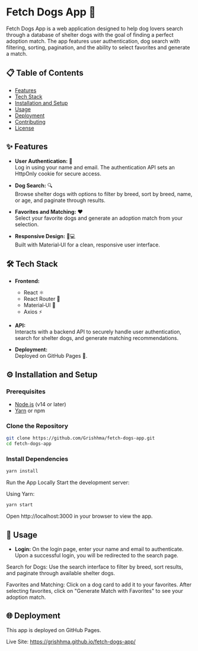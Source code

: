 # Fetch Dogs App 🐶

Fetch Dogs App is a web application designed to help dog lovers search through a database of shelter dogs with the goal of finding a perfect adoption match. The app features user authentication, dog search with filtering, sorting, pagination, and the ability to select favorites and generate a match.

## 📋 Table of Contents

- [Features](#features)
- [Tech Stack](#tech-stack)
- [Installation and Setup](#installation-and-setup)
- [Usage](#usage)
- [Deployment](#deployment)
- [Contributing](#contributing)
- [License](#license)

## ✨ Features

- **User Authentication:** 🔐  
  Log in using your name and email. The authentication API sets an HttpOnly cookie for secure access.
  
- **Dog Search:** 🔍  
  Browse shelter dogs with options to filter by breed, sort by breed, name, or age, and paginate through results.
  
- **Favorites and Matching:** ❤️  
  Select your favorite dogs and generate an adoption match from your selection.
  
- **Responsive Design:** 📱💻  
  Built with Material‑UI for a clean, responsive user interface.

## 🛠️ Tech Stack

- **Frontend:**  
  - React ⚛️
  - React Router 🔀
  - Material‑UI 🎨
  - Axios ⚡
  
- **API:**  
  Interacts with a backend API to securely handle user authentication, search for shelter dogs, and generate matching recommendations.
  
- **Deployment:**  
  Deployed on GitHub Pages 🚀.

## ⚙️ Installation and Setup

### Prerequisites

- [Node.js](https://nodejs.org/) (v14 or later)
- [Yarn](https://yarnpkg.com/) or npm

### Clone the Repository

```bash
git clone https://github.com/Grishhma/fetch-dogs-app.git
cd fetch-dogs-app
```

### Install Dependencies
```bash
yarn install
```
Run the App Locally
Start the development server:

Using Yarn:
```bash
yarn start
```
Open http://localhost:3000 in your browser to view the app.

## 🚀 Usage
- **Login:**
On the login page, enter your name and email to authenticate. Upon a successful login, you will be redirected to the search page.

Search for Dogs:
Use the search interface to filter by breed, sort results, and paginate through available shelter dogs.

Favorites and Matching:
Click on a dog card to add it to your favorites. After selecting favorites, click on "Generate Match with Favorites" to see your adoption match.

## 🌐 Deployment
This app is deployed on GitHub Pages.

Live Site:
https://grishhma.github.io/fetch-dogs-app/
